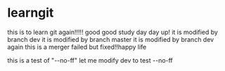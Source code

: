 # learngit
this is to learn git again!!!!!
good good study day day up!
it is modified by branch dev
it is modified by branch master
it is modified by branch dev again
this is a merger failed but fixed!!happy life

this is a test of "--no-ff" 
let me modify dev to test --no-ff

